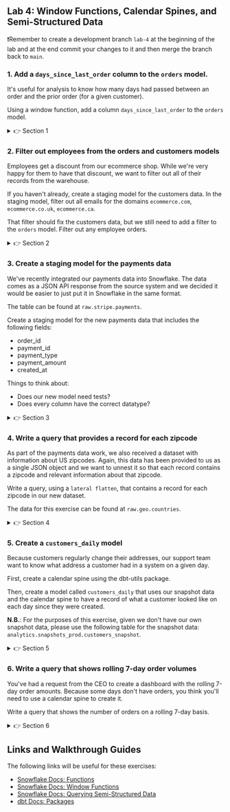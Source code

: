 ## Lab 4: Window Functions, Calendar Spines, and Semi-Structured Data

❗Remember to create a development branch `lab-4` at the beginning of the lab and at the end commit your changes to it and then merge the branch back to `main`.

### 1. Add a `days_since_last_order` column to the `orders` model.

It's useful for analysis to know how many days had passed between an order and the prior order (for a given customer).

Using a window function, add a column `days_since_last_order` to the `orders` model.

<details>
  <summary>👉 Section 1</summary>

  (1) To calculate `days_since_last_order` we need to add the following SQL (or similar depending on what you've named columns) to our `orders` model. It finds the prior order for a customer and calculates the difference in days between the two `ordered_at` values:
  ```sql
    datediff('day', lag(ordered_at) over (partition by customer_id order by ordered_at), ordered_at)
  ```
  (2) Execute `dbt run -s orders` to make sure your model runs successfully.
</details>

### 2. Filter out employees from the orders and customers models

Employees get a discount from our ecommerce shop. While we're very happy for them to have that discount, we want to filter out all of their records from the warehouse.

If you haven't already, create a staging model for the customers data. In the staging model, filter out all emails for the domains `ecommerce.com`, `ecommerce.co.uk`, `ecommerce.ca`.

That filter should fix the customers data, but we still need to add a filter to the `orders` model. Filter out any employee orders.

<details>
  <summary>👉 Section 2</summary>

  (1) As discussed in the session, there are a number of different ways we could do this filter. In this instance we'll use `endswith`. Add the following filter to your customers model:
  ```sql
    where not (
      endswith(email,'ecommerce.com')
      or endswith(email,'ecommerce.ca')
      or endswith(email,'ecommerce.co.uk')
    )
  ```
  (2) Add the same filter to your `orders` model. Note that the `email` column isn't likely to already be there so you might need to join it in.
  (3) Execute `dbt run` to make sure your filters work.
</details>

### 3. Create a staging model for the payments data

We've recently integrated our payments data into Snowflake. The data comes as a JSON API response from the source system and we decided it would be easier to just put it in Snowflake in the same format.

The table can be found at `raw.stripe.payments`.

Create a staging model for the new payments data that includes the following fields:
* order_id
* payment_id
* payment_type
* payment_amount
* created_at

Things to think about:
* Does our new model need tests?
* Does every column have the correct datatype?

<details>
  <summary>👉 Section 3</summary>

  (1) Add a new source for the Stripe data.

  (2) Create a new file `stg_stripe__payments.sql` in our `models/` directory.

  (3) Pull out the necessary columns from the JSON. Write a query around the following column definitions:
  ```sql
    json_data['order_id'] as order_id,
    json_data['id'] as payment_id,
    json_data['method'] as payment_type,
    json_data['amount']::int / 100.0 as payment_amount,
    json_data['created_at']::timestamp as created_at
  ```

  (4) Execute `dbt run -s stg_stripe__payments` to make sure everything is working correctly.

</details>

### 4. Write a query that provides a record for each zipcode

As part of the payments data work, we also received a dataset with information about US zipcodes. Again, this data has been provided to us as a single JSON object and we want to unnest it so that each record contains a zipcode and relevant information about that zipcode.

Write a query, using a `lateral flatten`, that contains a record for each zipcode in our new dataset.

The data for this exercise can be found at `raw.geo.countries`.

<details>
  <summary>👉 Section 4</summary>

  (1) In a new SQL query, inspect the format of the table by running `select * from raw.geo.countries`.

  (2) Let's 'unnest' the `states` array by adding a `lateral flatten` to the query:
  ```sql
    select
        country,
        state.value:state as state,
        state.value:zipcodes as zip_codes
    from raw.geo.countries
    left join lateral flatten (input => states) as state
  ```
  We now have a record for each state, which we can see has another array in it called `zipcodes`.

  (3) Let's 'unnest' the `zipcodes` array by adding another `lateral flatten`:
  ```sql
    select
        country,
        state.value:state as state,
        zip_code.value:zipcode as zip_code,
        zip_code.value:city as city
    from raw.geo.countries
    left join lateral flatten (input => states) as state
    left join lateral flatten (input => state.value:zipcodes) as zip_code
  ```

  (4) It looks like some of our columns aren't coming through as the correct data type. Let's cast them to strings:
  ```sql
    select
        country,
        state.value:state::varchar as state,
        zip_code.value:zipcode::varchar as zip_code,
        zip_code.value:city::varchar as city
    from raw.geo.countries
    left join lateral flatten (input => states) as state
    left join lateral flatten (input => state.value:zipcodes) as zip_code
  ```
  We should now have a complete query.

</details>

### 5. Create a `customers_daily` model

Because customers regularly change their addresses, our support team want to know what address a customer had in a system on a given day.

First, create a calendar spine using the dbt-utils package.

Then, create a model called `customers_daily` that uses our snapshot data and the calendar spine to have a record of what a customer looked like on each day since they were created.

**N.B.**: For the purposes of this exercise, given we don't have our own snapshot data, please use the following table for the snapshot data: `analytics.snapshots_prod.customers_snapshot`.

<details>
  <summary>👉 Section 5</summary>

  (1) Make sure there's a `packages.yml` file in the root directory of your project. If not, create the file and add `dbt_utils` and `dbt_date` dependencies:
  ```yaml
  packages:
    - package: dbt-labs/dbt_utils
      version: 1.0.0
    - package: calogica/dbt_date
      version: 0.7.2
  ```
  Make sure you run `dbt deps` so the packages are installed in your project.

  (2) Create a new model called `calendar.sql`. Add the following code to it to generate a calendar spine and replace `<current_date>` with the current date:
  ```sql
  {{ dbt_date.get_date_dimension('2020-01-01', '<current_date>') }}
  ```

  (3) Create a new model called `customers_daily.sql`. Add the following SQL:
  ```sql
  with calendar as (
    select
      *
    from {{ ref('calendar') }}
  ),

  customers_snapshot as (
    select
        *
    from analytics.snapshots_prod.customers_snapshot
  ),

  joined as (
    select
      calendar.date_day,
      customers_snapshot.*
    from calendar
    inner join customers_snapshot on (
      calendar.date_day >= customers_snapshot._dbt_valid_from
      and calendar.date_day < coalesce(customers_snapshot._dbt_valid_to, current_date())
    )
  )

  select
    *
  from joined
  ```
  (4) Execute `dbt run -s +customers_daily` to make sure your models run successfully.
</details>

### 6. Write a query that shows rolling 7-day order volumes

You've had a request from the CEO to create a dashboard with the rolling 7-day order amounts. Because some days don't have orders, you think you'll need to use a calendar spine to create it.

Write a query that shows the number of orders on a rolling 7-day basis.

<details>
  <summary>👉 Section 6</summary>

  (1) Write a SQL query that joins our `orders` and `calendar` models on the `orders.ordered_at` and `calendar.date_day` columns.

  (2) Calculate the number of orders per `date_day`.

  (3) Use a window a function to calculate the rolling 7-day order volumes.
</details>

## Links and Walkthrough Guides

The following links will be useful for these exercises:

* [Snowflake Docs: Functions](https://docs.snowflake.com/en/sql-reference/functions-all.html)
* [Snowflake Docs: Window Functions](https://docs.snowflake.com/en/sql-reference/functions-analytic.html)
* [Snowflake Docs: Querying Semi-Structured Data](https://docs.snowflake.com/en/user-guide/querying-semistructured.html)
* [dbt Docs: Packages](https://docs.getdbt.com/docs/building-a-dbt-project/package-management/)
